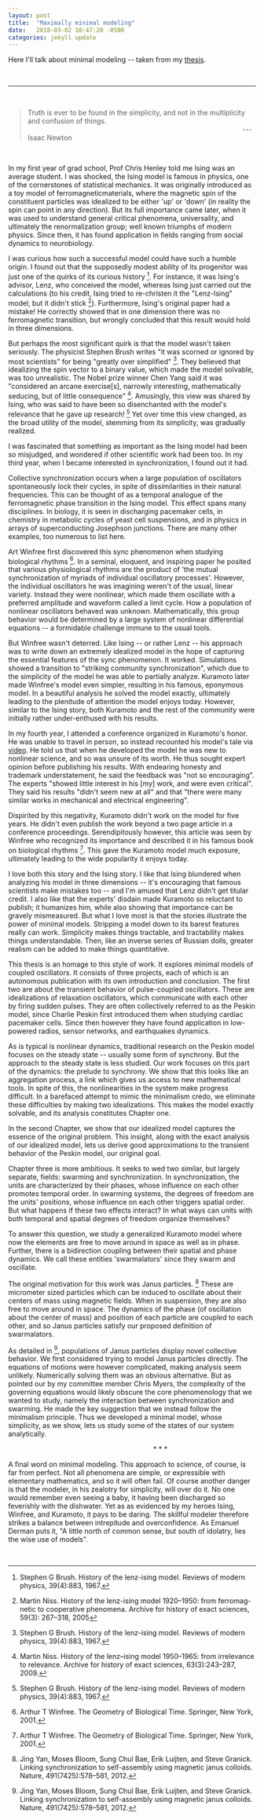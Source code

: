 ```yaml
---
layout: post
title:  "Maximally minimal modeling"
date:   2018-03-02 10:47:20 -0500
categories: jekyll update
---
```


Here I'll talk about minimal modeling -- taken from my [thesis][ref].

&nbsp;

---------------------

&nbsp;


> Truth is ever to be found in the simplicity, and not in the multiplicity and confusion of things.  
> &nbsp; &nbsp; &nbsp;&nbsp; &nbsp; &nbsp; &nbsp; &nbsp; &nbsp; &nbsp; &nbsp; &nbsp;&nbsp; &nbsp; &nbsp; &nbsp; &nbsp; &nbsp; &nbsp; &nbsp; &nbsp;&nbsp; &nbsp; &nbsp; &nbsp; &nbsp;&nbsp; &nbsp; &nbsp; &nbsp; &nbsp; &nbsp; &nbsp; &nbsp; &nbsp;&nbsp; &nbsp; &nbsp; &nbsp; &nbsp; &nbsp; &nbsp; &nbsp; &nbsp;&nbsp; &nbsp; &nbsp; &nbsp; &nbsp; &nbsp; &nbsp; &nbsp; &nbsp;&nbsp; &nbsp; &nbsp; &nbsp; &nbsp; &nbsp; --- Isaac Newton



&nbsp;
&nbsp;


In my first year of grad school, Prof Chris Henley told me Ising was an average student. I was shocked, the Ising model is famous in physics, one of the cornerstones of statistical mechanics. It was originally introduced as a toy model of ferromagneticmaterials, where the magnetic spin of the constituent particles was idealized to be either 'up' or 'down' (in reality the spin can point in any direction). But its full importance came later, when it was used to understand general critical phenomena, universality, and ultimately the renormalization group; well known triumphs of modern physics. Since then, it has found application in fields ranging from social dynamics to neurobiology.

I was curious how such a successful model could have such a humble origin. I found out that the supposedly modest ability of its progenitor was just one of the quirks of its curious history [^fn1]. For instance, it was Ising's advisor, Lenz, who conceived the model, whereas Ising just carried out the calculations (to his credit, Ising tried to re-christen it the "Lenz-Ising" model, but it didn't stick [^fn2]). Furthermore, Ising's original paper had a mistake! He correctly showed that in one dimension there was no ferromagnetic transition, but wrongly concluded that this result would hold in three dimensions. 

But perhaps the most significant quirk is that the model wasn't taken seriously. The physicist Stephen Brush writes "it was scorned or ignored by most scientists" for being "greatly over simplified" [^fn1]. They believed that idealizing the spin vector to a binary value, which made the model solvable, was too unrealistic. The Nobel prize winner Chen Yang said it was "considered an arcane exercise[s], narrowly interesting, mathematically seducing, but of little consequence" [^fn3].  Amusingly, this view was shared by Ising, who was said to have been so disenchanted with the model's relevance that he gave up research! [^fn1] Yet over time this view changed, as the broad utility of the model, stemming from its simplicity, was gradually realized.

I was fascinated that something as important as the Ising model had been so misjudged, and wondered if other scientific work had been too. In my third year, when I became interested in synchronization, I found out it had.

Collective synchronization occurs when a large population of oscillators spontaneously lock their cycles, in spite of dissimilarities in their natural frequencies. This can be thought of as a temporal analogue of the ferromagnetic phase transition in the Ising model. This effect spans many disciplines. In biology, it is seen in discharging pacemaker cells, in chemistry in metabolic cycles of yeast cell suspensions, and in physics in arrays of superconducting Josephson junctions. There are many other examples, too numerous to list here.

Art Winfree first discovered this sync phenomenon when studying biological rhythms [^fn4]. In a seminal, eloquent, and inspiring paper he posited that various physiological rhythms are the product of 'the mutual synchronization of myriads of individual oscillatory processes'. However, the individual oscillators he was imagining weren't of the usual, linear variety. Instead they were nonlinear, which made them oscillate with a preferred amplitude and waveform called a limit cycle. How a population of nonlinear oscillators behaved was unknown. Mathematically, this group behavior would be determined by a large system of nonlinear differential equations -- a formidable challenge immune to the usual tools.

But Winfree wasn't deterred. Like Ising -- or rather Lenz -- his approach was to write down an extremely idealized model in the hope of capturing the essential features of the sync phenomenon. It worked. Simulations showed a transition to "striking community synchronization", which due to the simplicity of the model he was able to partially analyze. Kuramoto later made Winfree's model even simpler, resulting in his famous, eponymous model. In a beautiful analysis he solved the model exactly, ultimately leading to the plenitude of attention the model enjoys today. However, similar to the Ising story, both Kuramoto and the rest of the community were initially rather under-enthused with his results.

In my fourth year, I attended a conference organized in Kuramoto's honor. He was unable to travel in person, so instead recounted his model's tale via [video][ref2]. He told us that when he developed the model he was new to nonlinear science, and so was unsure of its worth. He thus sought expert opinion before publishing his results. With endearing honesty and trademark understatement, he said the feedback was "not so encouraging". The experts "showed little interest in his [my] work, and were even critical". They said his results "didn't seem new at all" and that "there were many similar works in mechanical and electrical engineering". 

Dispirited by this negativity, Kuramoto didn't work on the model for five years. He didn't even publish the work beyond a two page article in a conference proceedings. Serendipitously however, this article was seen by Winfree who recognized its importance and described it in his famous book on biological rhythms [^fn4]. This gave the Kuramoto model much exposure, ultimately leading to the wide popularity it enjoys today.

I love both this story and the Ising story. I like that Ising blundered when analyzing his model in three dimensions -- it's encouraging that famous scientists make mistakes too -- and I'm amused that Lenz didn't get titular credit. I also like that the experts' disdain made Kuramoto so reluctant to publish; it humanizes him, while also showing that importance can be gravely mismeasured. But what I love most is that the stories illustrate the power of minimal models. Stripping a model down to its barest features really can work. Simplicity makes things tractable, and tractability makes things understandable. Then, like an inverse series of Russian dolls, greater realism can be added to make things quantitative.

This thesis is an homage to this style of work. It explores minimal models of coupled oscillators. It consists of three projects, each of which is an autonomous publication with its own introduction and conclusion. The first two are about the transient behavior of pulse-coupled oscillators. These are idealizations of relaxation oscillators, which communicate with each other by firing sudden pulses. They are often collectively referred to as the Peskin model, since Charlie Peskin first introduced them when studying cardiac pacemaker cells. Since then however they have found application in low-powered radios, sensor networks, and earthquakes dynamics.

As is typical is nonlinear dynamics, traditional research on the Peskin model focuses on the steady state -- usually some form of synchrony. But the approach to the steady state is less studied. Our work focuses on this part of the dynamics: the prelude to synchrony. We show that this looks like an aggregation process, a link which gives us access to new mathematical tools. In spite of this, the nonlinearities in the system make progress difficult. In a barefaced attempt to mimic the minimalism credo, we eliminate these difficulties by making two idealizations. This makes the model exactly solvable, and its analysis constitutes Chapter one.

In the second Chapter, we show that our idealized model captures the essence of the original problem. This insight, along with the exact analysis of our idealized model, lets us derive good approximations to the transient behavior of the Peskin model, our original goal.

Chapter three is more ambitious. It seeks to wed two similar, but largely separate, fields: swarming and synchronization. In synchronization, the units are characterized by their phases, whose influence on each other promotes temporal order. In swarming systems, the degrees of freedom are the units' positions, whose influence on each other triggers spatial order. But what happens if these two effects interact? In what ways can units with both temporal and spatial degrees of freedom organize themselves?


To answer this question, we study a generalized Kuramoto model where now the elements are free to move around in space as well as in phase. Further, there is a bidirection coupling between their spatial and phase dynamics. We call these entities 'swarmalators' since they swarm and oscillate.

The original motivation for this work was Janus particles. [^fn5] These are micrometer sized particles which can be induced to oscillate about their centers of mass using magnetic fields. When in suspension, they are also free to move around in space. The dynamics of the phase (of oscillation about the center of mass) and position of each particle are coupled to each other, and so Janus particles satisfy our proposed definition of swarmalators. 

As detailed in [^fn5], populations of Janus particles display novel collective behavior.  We first considered trying to model Janus particles directly. The equations of motions were however complicated, making analysis seem unlikely. Numerically solving them was an obvious alternative. But as pointed our by my committee member Chris Myers, the complexity of the governing equations would likely obscure the core phenomenology that we wanted to study, namely the interaction between synchronization and swarming. He made the key suggestion that we instead follow the minimalism principle. Thus we developed a minimal model, whose simplicity, as we show, lets us study some of the states of our system analytically. 


&nbsp;
&nbsp; &nbsp; &nbsp;&nbsp; &nbsp; &nbsp; &nbsp; &nbsp; &nbsp; &nbsp; &nbsp; &nbsp;&nbsp; &nbsp; &nbsp; &nbsp;&nbsp; &nbsp; &nbsp; &nbsp; &nbsp; &nbsp; &nbsp; &nbsp; &nbsp;&nbsp; &nbsp; &nbsp; &nbsp; &nbsp; &nbsp; &nbsp; &nbsp; &nbsp;&nbsp; &nbsp; &nbsp; &nbsp; &nbsp;  * * * &nbsp; &nbsp; &nbsp;&nbsp; &nbsp; &nbsp; &nbsp; &nbsp; &nbsp; 
&nbsp;

A final word on minimal modeling. This approach to science, of course, is far from perfect. Not all phenomena are simple, or expressible with elementary mathematics, and so it will often fail. Of course another danger is that the modeler, in his zealotry for simplicity, will over do it. No one would remember even seeing a baby, it having been discharged so feverishly with the dishwater. Yet as as evidenced by my heroes Ising, Winfree, and Kuramoto, it pays to be daring. The skillful modeler therefore strikes a balance between intrepitude and overconfidence. As Emanuel Derman puts it,  "A little north of common sense, but south of idolatry, lies the wise use of models".


&nbsp;
&nbsp;
&nbsp;

[ref]: https://search.proquest.com/openview/3dd759114ea866963d08baf0f9d48021/1?pq-origsite=gscholar&cbl=18750&diss=y
[ref2]: https://www.youtube.com/watch?v=lac4TxWyBOgt=21s.

[^fn1]: Stephen G Brush. History of the lenz-ising model. Reviews of modern physics, 39(4):883, 1967.

[^fn2]: Martin Niss. History of the lenz-ising model 1920–1950: from ferromag- netic to cooperative phenomena. Archive for history of exact sciences, 59(3): 267–318, 2005

[^fn3]: Martin Niss. History of the lenz–ising model 1950–1965: from irrelevance to relevance. Archive for history of exact sciences, 63(3):243–287, 2009.

[^fn4]:  Arthur T Winfree. The Geometry of Biological Time. Springer, New York, 2001.

[^fn5]: Jing Yan, Moses Bloom, Sung Chul Bae, Erik Luijten, and Steve Granick. Linking synchronization to self-assembly using magnetic janus colloids. Nature, 491(7425):578–581, 2012.

